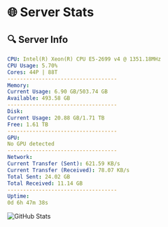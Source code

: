 # 🌐 Server Stats
## 🔍 Server Info
```yaml
CPU: Intel(R) Xeon(R) CPU E5-2699 v4 @ 1351.18MHz
CPU Usage: 5.70%
Cores: 44P | 88T
-----------------------------------
Memory:
Current Usage: 6.90 GB/503.74 GB
Available: 493.58 GB
-----------------------------------
Disk:
Current Usage: 20.88 GB/1.71 TB
Free: 1.61 TB
-----------------------------------
GPU:
No GPU detected
-----------------------------------
Network:
Current Transfer (Sent): 621.59 KB/s
Current Transfer (Received): 78.07 KB/s
Total Sent: 24.02 GB
Total Received: 11.14 GB
-----------------------------------
Uptime:
0d 6h 47m 38s
```
![GitHub Stats](https://img.shields.io/badge/Updated-2025-04-19_23:56:26-blue)